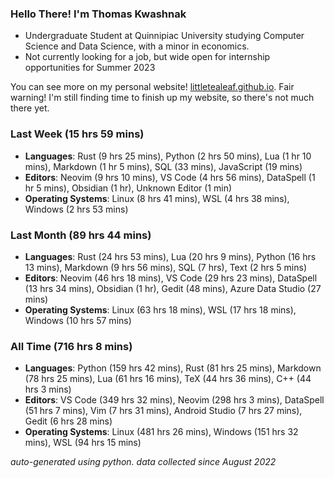
### Hello There! I'm Thomas Kwashnak

- Undergraduate Student at Quinnipiac University studying Computer Science and Data Science, with a minor in economics.
- Not currently looking for a job, but wide open for internship opportunities for Summer 2023

You can see more on my personal website! [littletealeaf.github.io](https://littletealeaf.github.io). Fair warning! I'm still finding time to finish up my website, so there's not much there yet.

### Last Week (15 hrs 59 mins)
- **Languages**: Rust (9 hrs 25 mins), Python (2 hrs 50 mins), Lua (1 hr 10 mins), Markdown (1 hr 5 mins), SQL (33 mins), JavaScript (19 mins)
- **Editors**: Neovim (9 hrs 10 mins), VS Code (4 hrs 56 mins), DataSpell (1 hr 5 mins), Obsidian (1 hr), Unknown Editor (1 min)
- **Operating Systems**: Linux (8 hrs 41 mins), WSL (4 hrs 38 mins), Windows (2 hrs 53 mins)
    
### Last Month (89 hrs 44 mins)
- **Languages**: Rust (24 hrs 53 mins), Lua (20 hrs 9 mins), Python (16 hrs 13 mins), Markdown (9 hrs 56 mins), SQL (7 hrs), Text (2 hrs 5 mins)
- **Editors**: Neovim (46 hrs 18 mins), VS Code (29 hrs 23 mins), DataSpell (13 hrs 34 mins), Obsidian (1 hr), Gedit (48 mins), Azure Data Studio (27 mins)
- **Operating Systems**: Linux (63 hrs 18 mins), WSL (17 hrs 18 mins), Windows (10 hrs 57 mins)
    
### All Time (716 hrs 8 mins)
- **Languages**: Python (159 hrs 42 mins), Rust (81 hrs 25 mins), Markdown (78 hrs 25 mins), Lua (61 hrs 16 mins), TeX (44 hrs 36 mins), C++ (44 hrs 3 mins)
- **Editors**: VS Code (349 hrs 32 mins), Neovim (298 hrs 3 mins), DataSpell (51 hrs 7 mins), Vim (7 hrs 31 mins), Android Studio (7 hrs 27 mins), Gedit (6 hrs 28 mins)
- **Operating Systems**: Linux (481 hrs 26 mins), Windows (151 hrs 32 mins), WSL (94 hrs 15 mins)
    

*auto-generated using python. data collected since August 2022*
